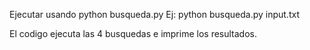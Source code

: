 Ejecutar usando python busqueda.py <nombre archivo>
  Ej: python busqueda.py input.txt
 
 El codigo ejecuta las 4 busquedas e imprime los resultados.
